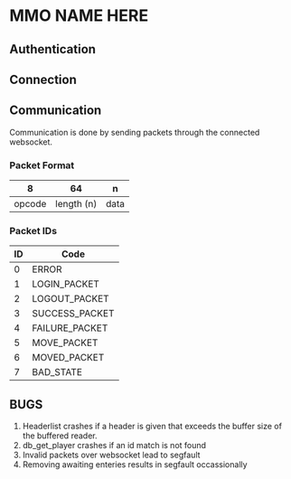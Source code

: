 # MMO NAME HERE

## Authentication

## Connection

## Communication
Communication is done by sending packets through the connected websocket. 

### Packet Format
| 8      | 64         | n    |
|--------|------------|------|
| opcode | length (n) | data |

### Packet IDs
| ID | Code |
|---|---|
| 0 | ERROR |
| 1 | LOGIN_PACKET |
| 2 | LOGOUT_PACKET |
| 3 | SUCCESS_PACKET |
| 4 | FAILURE_PACKET |
| 5 | MOVE_PACKET |
| 6 | MOVED_PACKET |
| 7 | BAD_STATE |

## BUGS
1. Headerlist crashes if a header is given that exceeds the buffer size of the buffered reader.
2. db_get_player crashes if an id match is not found
3. Invalid packets over websocket lead to segfault
4. Removing awaiting enteries results in segfault occassionally